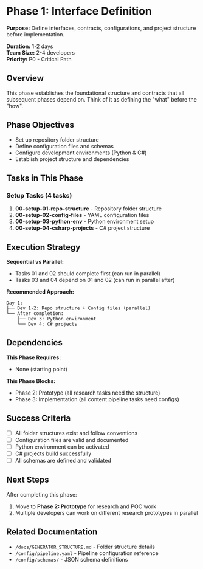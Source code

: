 # Phase 1: Interface Definition

**Purpose:** Define interfaces, contracts, configurations, and project structure before implementation.

**Duration:** 1-2 days  
**Team Size:** 2-4 developers  
**Priority:** P0 - Critical Path

## Overview

This phase establishes the foundational structure and contracts that all subsequent phases depend on. Think of it as defining the "what" before the "how".

## Phase Objectives

- Set up repository folder structure
- Define configuration files and schemas
- Configure development environments (Python & C#)
- Establish project structure and dependencies

## Tasks in This Phase

### Setup Tasks (4 tasks)

1. **00-setup-01-repo-structure** - Repository folder structure
2. **00-setup-02-config-files** - YAML configuration files
3. **00-setup-03-python-env** - Python environment setup
4. **00-setup-04-csharp-projects** - C# project structure

## Execution Strategy

**Sequential vs Parallel:**
- Tasks 01 and 02 should complete first (can run in parallel)
- Tasks 03 and 04 depend on 01 and 02 (can run in parallel after)

**Recommended Approach:**
```
Day 1:
├── Dev 1-2: Repo structure + Config files (parallel)
└── After completion:
    ├── Dev 3: Python environment
    └── Dev 4: C# projects
```

## Dependencies

**This Phase Requires:**
- None (starting point)

**This Phase Blocks:**
- Phase 2: Prototype (all research tasks need the structure)
- Phase 3: Implementation (all content pipeline tasks need configs)

## Success Criteria

- [ ] All folder structures exist and follow conventions
- [ ] Configuration files are valid and documented
- [ ] Python environment can be activated
- [ ] C# projects build successfully
- [ ] All schemas are defined and validated

## Next Steps

After completing this phase:
1. Move to **Phase 2: Prototype** for research and POC work
2. Multiple developers can work on different research prototypes in parallel

## Related Documentation

- `/docs/GENERATOR_STRUCTURE.md` - Folder structure details
- `/config/pipeline.yaml` - Pipeline configuration reference
- `/config/schemas/` - JSON schema definitions
